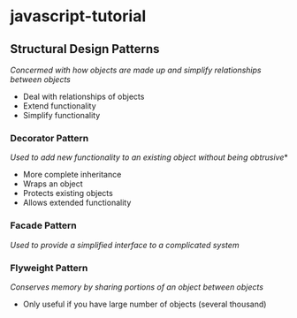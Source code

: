 # javascript-tutorial

## **Structural Design Patterns**

*Concermed with how objects are made up and simplify relationships between objects*

- Deal with relationships of objects
- Extend functionality
- Simplify functionality

### Decorator Pattern

*Used to add new functionality to an existing object without being obtrusive**

- More complete inheritance
- Wraps an object
- Protects existing objects
- Allows extended functionality

### Facade Pattern

*Used to provide a simplified interface to a complicated system*

### Flyweight Pattern

*Conserves memory by sharing portions of an object between objects*

- Only useful if you have large number of objects (several thousand)